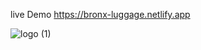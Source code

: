 live Demo
https://bronx-luggage.netlify.app

![logo (1)](https://github.com/user-attachments/assets/8e59ba7f-a794-4e69-9225-8f20b347a4e4)
